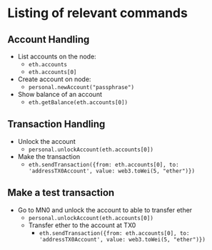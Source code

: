 # Listing of relevant commands

## Account Handling
*   List accounts on the node: 
    *   `eth.accounts`
    *   `eth.accounts[0]`
*   Create account on node: 
    *   `personal.newAccount("passphrase")`
*   Show balance of an account
    *   `eth.getBalance(eth.accounts[0])`

## Transaction Handling
*   Unlock the account
    *   `personal.unlockAccount(eth.accounts[0])`
*   Make the transaction
    *   `eth.sendTransaction({from: eth.accounts[0], to: 'addressTX0Account', value: web3.toWei(5, "ether")})`

## Make a test transaction
*  Go to MN0 and unlock the account to able to transfer ether
    *   `personal.unlockAccount(eth.accounts[0])`
    *  Transfer ether to the account at TX0
        *   `eth.sendTransaction({from: eth.accounts[0], to: 'addressTX0Account', value: web3.toWei(5, "ether")})`
